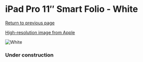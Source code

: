 # iPad Pro 11″ Smart Folio - White

[Return to previous page](/ipad_pro4)

[High-resolution image from Apple](https://store.storeimages.cdn-apple.com/8756/as-images.apple.com/is/MXT32?wid=4500&hei=4500&fmt=png)

<div style="width: 384px"><img src="/everypreview/MXT32.png" alt="White"></div>

### Under construction

